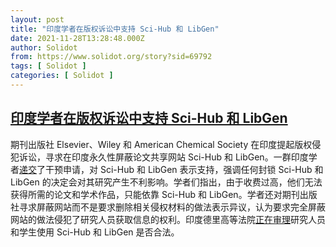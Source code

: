 ```yaml
---
layout: post
title: "印度学者在版权诉讼中支持 Sci-Hub 和 LibGen"
date: 2021-11-28T13:28:48.000Z
author: Solidot
from: https://www.solidot.org/story?sid=69792
tags: [ Solidot ]
categories: [ Solidot ]
---
```

<!--1638106128000-->
[印度学者在版权诉讼中支持 Sci-Hub 和 LibGen](https://www.solidot.org/story?sid=69792)
------

<div>
期刊出版社 Elsevier、Wiley 和 American Chemical Society 在印度提起版权侵犯诉讼，寻求在印度永久性屏蔽论文共享网站 Sci-Hub 和 LibGen。一群印度学者<a href="https://internetfreedom.in/social-science-researchers-move-delhi-high-court-to-protect-libgen-scihub/" target="_blank">递交</a>了干预申请，对 Sci-Hub 和 LibGen 表示支持，强调任何封锁 Sci-Hub 和 LibGen 的决定会对其研究产生不利影响。学者们指出，由于收费过高，他们无法获得所需的论文和学术作品，只能依靠 Sci-Hub 和 LibGen。学者还对期刊出版社寻求屏蔽网站而不是要求删除相关侵权材料的做法表示异议，认为要求完全屏蔽网站的做法侵犯了研究人员获取信息的权利。印度德里高等法院<a href="https://www.trtworld.com/magazine/indian-academics-throw-weight-behind-sci-hub-and-libgen-in-landmark-case-51780" target="_blank">正在审理</a>研究人员和学生使用 Sci-Hub 和 LibGen 是否合法。
</div>
